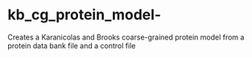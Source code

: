 # kb_cg_protein_model-
Creates a Karanicolas and Brooks coarse-grained protein model from a protein data bank file and a control file
